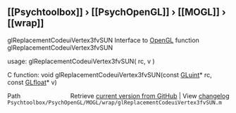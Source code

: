 ## [[Psychtoolbox]] &#8250; [[PsychOpenGL]] &#8250; [[MOGL]] &#8250; [[wrap]]

glReplacementCodeuiVertex3fvSUN  Interface to [OpenGL](OpenGL) function glReplacementCodeuiVertex3fvSUN  
  
usage:  glReplacementCodeuiVertex3fvSUN( rc, v )  
  
C function:  void glReplacementCodeuiVertex3fvSUN(const [GLuint](GLuint)\* rc, const [GLfloat](GLfloat)\* v)  




<div class="code_header" style="text-align:right;">
  <span style="float:left;">Path&nbsp;&nbsp;</span> <span class="counter">Retrieve <a href=
  "https://raw.github.com/Psychtoolbox-3/Psychtoolbox-3/beta/Psychtoolbox/PsychOpenGL/MOGL/wrap/glReplacementCodeuiVertex3fvSUN.m">current version from GitHub</a> | View <a href=
  "https://github.com/Psychtoolbox-3/Psychtoolbox-3/commits/beta/Psychtoolbox/PsychOpenGL/MOGL/wrap/glReplacementCodeuiVertex3fvSUN.m">changelog</a></span>
</div>
<div class="code">
  <code>Psychtoolbox/PsychOpenGL/MOGL/wrap/glReplacementCodeuiVertex3fvSUN.m</code>
</div>

